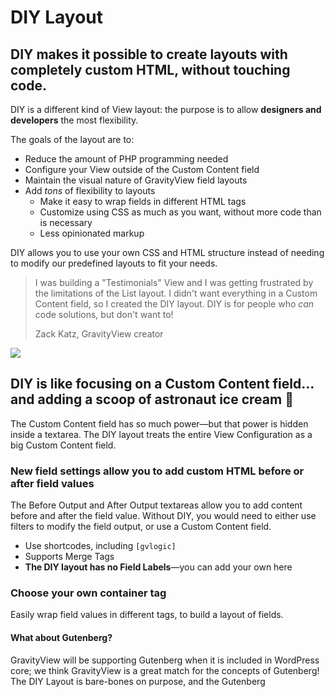 # DIY Layout

## DIY makes it possible to create layouts with completely custom HTML, without touching code.

DIY is a different kind of View layout: the purpose is to allow **designers and developers** the most flexibility.

The goals of the layout are to:

* Reduce the amount of PHP programming needed
* Configure your View outside of the Custom Content field
* Maintain the visual nature of GravityView field layouts
* Add _tons_ of flexibility to layouts
  * Make it easy to wrap fields in different HTML tags
  * Customize using CSS as much as you want, without more code than is necessary
  * Less opinionated markup

DIY allows you to use your own CSS and HTML structure instead of needing to modify our predefined layouts to fit your needs.

> I was building a "Testimonials" View and I was getting frustrated by the limitations of the List layout. I didn't want everything in a Custom Content field, so I created the DIY layout. DIY is for people who _can_ code solutions, but don't want to!
>
> Zack Katz, GravityView creator

![](http://share.gravityview.co/sjTCT2/1Uv4qJm9+)

## DIY is like focusing on a Custom Content field…and adding a scoop of astronaut ice cream 🍨

The Custom Content field has so much power—but that power is hidden inside a textarea. The DIY layout treats the entire View Configuration as a big Custom Content field.

### New field settings allow you to add custom HTML before or after field values

The Before Output and After Output textareas allow you to add content before and after the field value. Without DIY, you would need to either use filters to modify the field output, or use a Custom Content field.

* Use shortcodes, including `[gvlogic]` 
* Supports Merge Tags
* **The DIY layout has no Field Labels**—you can add your own here

### Choose your own container tag

Easily wrap field values in different tags, to build a layout of fields.

#### What about Gutenberg?

GravityView will be supporting Gutenberg when it is included in WordPress core; we think GravityView is a great match for the concepts of Gutenberg! The DIY Layout is bare-bones on purpose, and the Gutenberg

